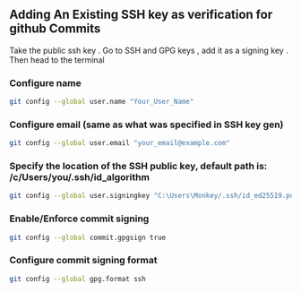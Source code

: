 ## Adding An Existing SSH key as verification for github Commits 

Take the public ssh key . Go to SSH and GPG keys , add it as a signing key .
Then head to the terminal 



### Configure name 
```Bash
git config --global user.name "Your_User_Name"
```

### Configure email (same as what was specified in SSH key gen)
```Bash
git config --global user.email "your_email@example.com"
```

### Specify the location of the SSH public key, default path is: /c/Users/you/.ssh/id_algorithm 
```Bash
git config --global user.signingkey "C:\Users\Monkey/.ssh/id_ed25519.pub"
```
### Enable/Enforce commit signing 
```Bash
git config --global commit.gpgsign true
```

### Configure commit signing format
```Bash
git config --global gpg.format ssh
```
